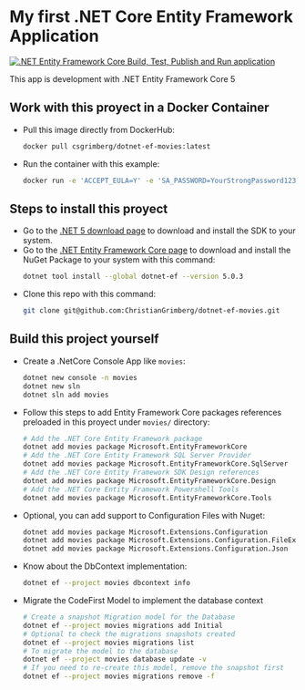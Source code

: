 # My first .NET Core Entity Framework Application
[![.NET Entity Framework Core Build, Test, Publish and Run application](https://github.com/ChristianGrimberg/dotnet-ef-movies/actions/workflows/dotnet-ef-core-actions.yml/badge.svg?branch=main)](https://github.com/ChristianGrimberg/dotnet-ef-movies/actions/workflows/dotnet-ef-core-actions.yml)

This app is development with .NET Entity Framework Core 5
## Work with this proyect in a Docker Container
* Pull this image directly from DockerHub:
    ```bash
    docker pull csgrimberg/dotnet-ef-movies:latest
    ```
* Run the container with this example:
    ```bash
    docker run -e 'ACCEPT_EULA=Y' -e 'SA_PASSWORD=YourStrongPassword1234' -e 'MSSQL_PID=Express' -p 0.0.0.0:1433:1433 -e 'TIMEOUT=60' --name movies -d csgrimberg/dotnet-ef-movies:latest
    ```
## Steps to install this proyect
* Go to the [.NET 5 download page](http://aka.ms/dotnet-download) to download and install the SDK to your system.
* Go to the [.NET Entity Framework Core page](https://www.nuget.org/packages/dotnet-ef) to download and install the NuGet Package to your system with this command:
    ```bash
    dotnet tool install --global dotnet-ef --version 5.0.3
    ```
* Clone this repo with this command:
    ```bash
    git clone git@github.com:ChristianGrimberg/dotnet-ef-movies.git
    ```
## Build this project yourself
* Create a .NetCore Console App like `movies`:
    ```bash
    dotnet new console -n movies
    dotnet new sln
    dotnet sln add movies
    ```
* Follow this steps to add Entity Framework Core packages references preloaded in this proyect under `movies/` directory:
    ```bash
    # Add the .NET Core Entity Framework package
    dotnet add movies package Microsoft.EntityFrameworkCore
    # Add the .NET Core Entity Framework SQL Server Provider
    dotnet add movies package Microsoft.EntityFrameworkCore.SqlServer
    # Add the .NET Core Entity Framework SDK Design references
    dotnet add movies package Microsoft.EntityFrameworkCore.Design
    # Add the .NET Core Entity Framework Powershell Tools
    dotnet add movies package Microsoft.EntityFrameworkCore.Tools
    ```
* Optional, you can add support to Configuration Files with Nuget:
    ```bash
    dotnet add movies package Microsoft.Extensions.Configuration
    dotnet add movies package Microsoft.Extensions.Configuration.FileExtensions
    dotnet add movies package Microsoft.Extensions.Configuration.Json
    ```
* Know about the DbContext implementation:
    ```bash
    dotnet ef --project movies dbcontext info
    ```
* Migrate the CodeFirst Model to implement the database context
    ```bash
    # Create a snapshot Migration model for the Database
    dotnet ef --project movies migrations add Initial
    # Optional to check the migrations snapshots created
    dotnet ef --project movies migrations list
    # To migrate the model to the database
    dotnet ef --project movies database update -v
    # If you need to re-create this model, remove the snapshot first
    dotnet ef --project movies migrations remove -f
    ```